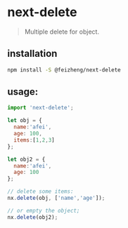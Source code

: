 # next-delete
> Multiple delete for object.

## installation
```bash
npm install -S @feizheng/next-delete
```

## usage:
```js
import 'next-delete';

let obj = {
  name:'afei',
  age: 100,
  items:[1,2,3]
};

let obj2 = {
  name:'afei',
  age: 100
};

// delete some items:
nx.delete(obj, ['name','age']);

// or empty the object;
nx.delete(obj2);
```
